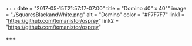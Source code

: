 +++
date = "2017-05-15T21:57:17-07:00"
title = "Domino 40\" x 40\""
image = "./SquaresBlackandWhite.png"
alt = "Domino"
color = "#F7F7F7"
link1 = "https://github.com/tomanistor/osprey"
link2 = "https://github.com/tomanistor/osprey"

+++
